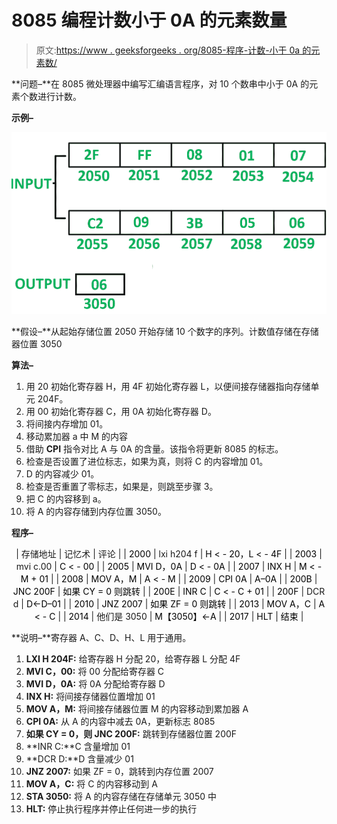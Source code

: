 # 8085 编程计数小于 0A 的元素数量

> 原文:[https://www . geeksforgeeks . org/8085-程序-计数-小于 0a 的元素数/](https://www.geeksforgeeks.org/8085-program-to-count-number-of-elements-which-are-less-than-0a/)

**问题–**在 8085 微处理器中编写汇编语言程序，对 10 个数串中小于 0A 的元素个数进行计数。

**示例–**

![](img/3d448ba512a214f73a11989ee97a6c15.png)

**假设–**从起始存储位置 2050 开始存储 10 个数字的序列。计数值存储在存储器位置 3050

**算法–**

1.  用 20 初始化寄存器 H，用 4F 初始化寄存器 L，以便间接存储器指向存储单元 204F。
2.  用 00 初始化寄存器 C，用 0A 初始化寄存器 D。
3.  将间接内存增加 01。
4.  移动累加器 a 中 M 的内容
5.  借助 **CPI** 指令对比 A 与 0A 的含量。该指令将更新 8085 的标志。
6.  检查是否设置了进位标志，如果为真，则将 C 的内容增加 01。
7.  D 的内容减少 01。
8.  检查是否重置了零标志，如果是，则跳至步骤 3。
9.  把 C 的内容移到 a。
10.  将 A 的内容存储到内存位置 3050。

**程序–**

<center>

| 存储地址 | 记忆术 | 评论 |
| <font color="black">2000</font> | lxi h204 f | <font color="black">H < - 20，L < - 4F</font> |
| <font color="black">2003</font> | mvi c.00 | <font color="black">C < - 00</font> |
| <font color="black">2005</font> | <font color="black">MVI D，0A</font> | <font color="black">D < - 0A</font> |
| <font color="black">2007</font> | <font color="black">INX H</font> | <font color="black">M < - M + 01</font> |
| <font color="black">2008</font> | <font color="black">MOV A，M</font> | <font color="black">A < - M</font> |
| <font color="black">2009</font> | <font color="black">CPI 0A</font> | <font color="black">A–0A</font> |
| <font color="black">200B</font> | <font color="black">JNC 200F</font> | <font color="black">如果 CY = 0 则跳转</font> |
| <font color="black">200E</font> | <font color="black">INR C</font> | <font color="black">C < - C + 01</font> |
| <font color="black">200F</font> | DCR d | <font color="black">D<-D–01</font> |
| <font color="black">2010</font> | <font color="black">JNZ 2007</font> | <font color="black">如果 ZF = 0 则跳转</font> |
| <font color="black">2013</font> | <font color="black">MOV A，C</font> | <font color="black">A < - C</font> |
| <font color="black">2014</font> | 他们是 3050 | <font color="black">M【3050】<-A</font> |
| <font color="black">2017</font> | <font color="black">HLT</font> | <font color="black">结束</font> |

</center>

**说明–**寄存器 A、C、D、H、L 用于通用。

1.  **LXI H 204F:** 给寄存器 H 分配 20，给寄存器 L 分配 4F
2.  **MVI C，00:** 将 00 分配给寄存器 C
3.  **MVI D，0A:** 将 0A 分配给寄存器 D
4.  **INX H:** 将间接存储器位置增加 01
5.  **MOV A，M:** 将间接存储器位置 M 的内容移动到累加器 A
6.  **CPI 0A:** 从 A 的内容中减去 0A，更新标志 8085
7.  **如果 CY = 0，则 JNC 200F:** 跳转到存储器位置 200F
8.  **INR C:**C 含量增加 01
9.  **DCR D:**D 含量减少 01
10.  **JNZ 2007:** 如果 ZF = 0，跳转到内存位置 2007
11.  **MOV A，C:** 将 C 的内容移动到 A
12.  **STA 3050:** 将 A 的内容存储在存储单元 3050 中
13.  **HLT:** 停止执行程序并停止任何进一步的执行